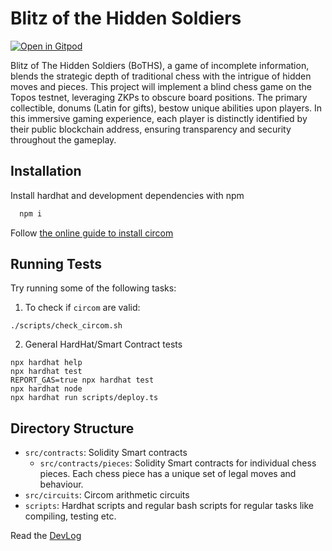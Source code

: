 # Blitz of the Hidden Soldiers

[![Open in Gitpod](https://gitpod.io/button/open-in-gitpod.svg)](https://gitpod.io/#https://github.com/TobeTek/blitz-of-the-hidden-soldiers)

Blitz of The Hidden Soldiers (BoTHS), a game of incomplete information, blends the strategic depth of traditional chess with the intrigue of hidden moves and pieces. This project will implement a blind chess game on the Topos testnet, leveraging ZKPs to obscure board positions. The primary collectible, donums (Latin for gifts), bestow unique abilities upon players. In this immersive gaming experience, each player is distinctly identified by their public blockchain address, ensuring transparency and security throughout the gameplay.

## Installation

Install hardhat and development dependencies with npm

```bash
  npm i
```

Follow [the online guide to install circom](https://docs.circom.io/getting-started/installation/)
    
## Running Tests

Try running some of the following tasks:

1. To check if `circom` are valid:
```shell
./scripts/check_circom.sh
```

2. General HardHat/Smart Contract tests
```shell
npx hardhat help
npx hardhat test
REPORT_GAS=true npx hardhat test
npx hardhat node
npx hardhat run scripts/deploy.ts
```



## Directory Structure
 - `src/contracts`: Solidity Smart contracts
    - `src/contracts/pieces`: Solidity Smart contracts for individual chess pieces. Each chess piece has a unique set of legal moves and behaviour.
 - `src/circuits`: Circom arithmetic circuits
 - `scripts`: Hardhat scripts and regular bash scripts for regular tasks like compiling, testing etc.

Read the [DevLog](https://tobetek.github.io/blitz-of-the-hidden-soldiers-devlog)

